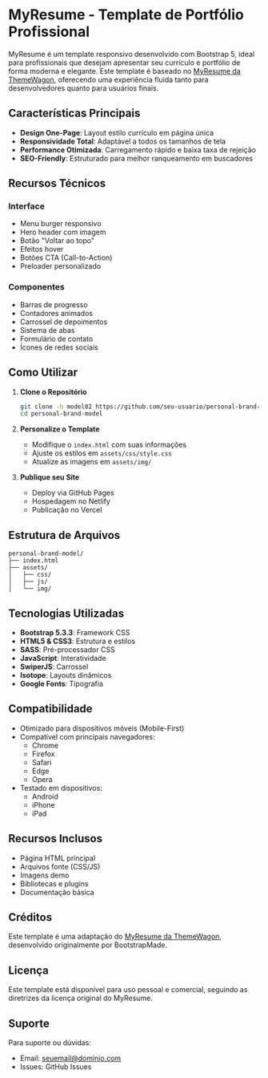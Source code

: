 # MyResume - Template de Portfólio Profissional

MyResume é um template responsivo desenvolvido com Bootstrap 5, ideal para profissionais que desejam apresentar seu currículo e portfólio de forma moderna e elegante. Este template é baseado no [MyResume da ThemeWagon](https://themewagon.com/themes/myresume/), oferecendo uma experiência fluida tanto para desenvolvedores quanto para usuários finais.

## Características Principais

- **Design One-Page**: Layout estilo currículo em página única
- **Responsividade Total**: Adaptável a todos os tamanhos de tela
- **Performance Otimizada**: Carregamento rápido e baixa taxa de rejeição
- **SEO-Friendly**: Estruturado para melhor ranqueamento em buscadores

## Recursos Técnicos

### Interface
- Menu burger responsivo
- Hero header com imagem
- Botão "Voltar ao topo"
- Efeitos hover
- Botões CTA (Call-to-Action)
- Preloader personalizado

### Componentes
- Barras de progresso
- Contadores animados
- Carrossel de depoimentos
- Sistema de abas
- Formulário de contato
- Ícones de redes sociais

## Como Utilizar

1. **Clone o Repositório**
   ```bash
   git clone -b model02 https://github.com/seu-usuario/personal-brand-model.git
   cd personal-brand-model
   ```

2. **Personalize o Template**
   - Modifique o `index.html` com suas informações
   - Ajuste os estilos em `assets/css/style.css`
   - Atualize as imagens em `assets/img/`

3. **Publique seu Site**
   - Deploy via GitHub Pages
   - Hospedagem no Netlify
   - Publicação no Vercel

## Estrutura de Arquivos

```
personal-brand-model/
├── index.html
├── assets/
│   ├── css/
│   ├── js/
│   └── img/
```

## Tecnologias Utilizadas

- **Bootstrap 5.3.3**: Framework CSS
- **HTML5 & CSS3**: Estrutura e estilos
- **SASS**: Pré-processador CSS
- **JavaScript**: Interatividade
- **SwiperJS**: Carrossel
- **Isotope**: Layouts dinâmicos
- **Google Fonts**: Tipografia

## Compatibilidade

- Otimizado para dispositivos móveis (Mobile-First)
- Compatível com principais navegadores:
  - Chrome
  - Firefox
  - Safari
  - Edge
  - Opera
- Testado em dispositivos:
  - Android
  - iPhone
  - iPad

## Recursos Inclusos

- Página HTML principal
- Arquivos fonte (CSS/JS)
- Imagens demo
- Bibliotecas e plugins
- Documentação básica

## Créditos

Este template é uma adaptação do [MyResume da ThemeWagon](https://themewagon.com/themes/myresume/), desenvolvido originalmente por BootstrapMade.

## Licença

Este template está disponível para uso pessoal e comercial, seguindo as diretrizes da licença original do MyResume.

## Suporte

Para suporte ou dúvidas:
- Email: seuemail@dominio.com
- Issues: GitHub Issues

